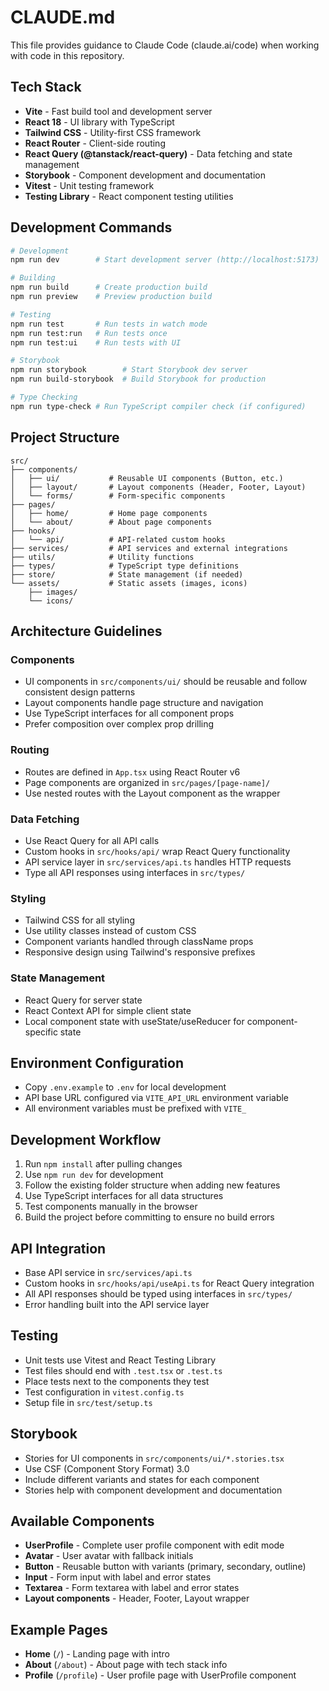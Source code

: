 # CLAUDE.md

This file provides guidance to Claude Code (claude.ai/code) when working with code in this repository.

## Tech Stack
- **Vite** - Fast build tool and development server
- **React 18** - UI library with TypeScript
- **Tailwind CSS** - Utility-first CSS framework
- **React Router** - Client-side routing
- **React Query (@tanstack/react-query)** - Data fetching and state management
- **Storybook** - Component development and documentation
- **Vitest** - Unit testing framework
- **Testing Library** - React component testing utilities

## Development Commands
```bash
# Development
npm run dev        # Start development server (http://localhost:5173)

# Building
npm run build      # Create production build
npm run preview    # Preview production build

# Testing
npm run test       # Run tests in watch mode
npm run test:run   # Run tests once
npm run test:ui    # Run tests with UI

# Storybook
npm run storybook        # Start Storybook dev server
npm run build-storybook  # Build Storybook for production

# Type Checking
npm run type-check # Run TypeScript compiler check (if configured)
```

## Project Structure
```
src/
├── components/
│   ├── ui/           # Reusable UI components (Button, etc.)
│   ├── layout/       # Layout components (Header, Footer, Layout)
│   └── forms/        # Form-specific components
├── pages/
│   ├── home/         # Home page components
│   └── about/        # About page components
├── hooks/
│   └── api/          # API-related custom hooks
├── services/         # API services and external integrations
├── utils/            # Utility functions
├── types/            # TypeScript type definitions
├── store/            # State management (if needed)
└── assets/           # Static assets (images, icons)
    ├── images/
    └── icons/
```

## Architecture Guidelines

### Components
- UI components in `src/components/ui/` should be reusable and follow consistent design patterns
- Layout components handle page structure and navigation
- Use TypeScript interfaces for all component props
- Prefer composition over complex prop drilling

### Routing
- Routes are defined in `App.tsx` using React Router v6
- Page components are organized in `src/pages/[page-name]/`
- Use nested routes with the Layout component as the wrapper

### Data Fetching
- Use React Query for all API calls
- Custom hooks in `src/hooks/api/` wrap React Query functionality
- API service layer in `src/services/api.ts` handles HTTP requests
- Type all API responses using interfaces in `src/types/`

### Styling
- Tailwind CSS for all styling
- Use utility classes instead of custom CSS
- Component variants handled through className props
- Responsive design using Tailwind's responsive prefixes

### State Management
- React Query for server state
- React Context API for simple client state
- Local component state with useState/useReducer for component-specific state

## Environment Configuration
- Copy `.env.example` to `.env` for local development
- API base URL configured via `VITE_API_URL` environment variable
- All environment variables must be prefixed with `VITE_`

## Development Workflow
1. Run `npm install` after pulling changes
2. Use `npm run dev` for development
3. Follow the existing folder structure when adding new features
4. Use TypeScript interfaces for all data structures
5. Test components manually in the browser
6. Build the project before committing to ensure no build errors

## API Integration
- Base API service in `src/services/api.ts`
- Custom hooks in `src/hooks/api/useApi.ts` for React Query integration
- All API responses should be typed using interfaces in `src/types/`
- Error handling built into the API service layer

## Testing
- Unit tests use Vitest and React Testing Library
- Test files should end with `.test.tsx` or `.test.ts`
- Place tests next to the components they test
- Test configuration in `vitest.config.ts`
- Setup file in `src/test/setup.ts`

## Storybook
- Stories for UI components in `src/components/ui/*.stories.tsx`
- Use CSF (Component Story Format) 3.0
- Include different variants and states for each component
- Stories help with component development and documentation

## Available Components
- **UserProfile** - Complete user profile component with edit mode
- **Avatar** - User avatar with fallback initials
- **Button** - Reusable button with variants (primary, secondary, outline)
- **Input** - Form input with label and error states
- **Textarea** - Form textarea with label and error states
- **Layout components** - Header, Footer, Layout wrapper

## Example Pages
- **Home** (`/`) - Landing page with intro
- **About** (`/about`) - About page with tech stack info
- **Profile** (`/profile`) - User profile page with UserProfile component
